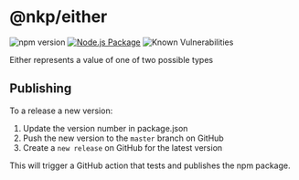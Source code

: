 # @nkp/either

![npm version](https://badge.fury.io/js/%40nkp%2Feither.svg)
[![Node.js Package](https://github.com/NickKelly1/nkp-either/actions/workflows/npm-publish.yml/badge.svg)](https://github.com/NickKelly1/nkp-either/actions/workflows/npm-publish.yml)
![Known Vulnerabilities](https://snyk.io/test/github/NickKelly1/nkp-either/badge.svg)

Either represents a value of one of two possible types

## Publishing

To a release a new version:

1. Update the version number in package.json
2. Push the new version to the `master` branch on GitHub
3. Create a `new release` on GitHub for the latest version

This will trigger a GitHub action that tests and publishes the npm package.
